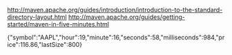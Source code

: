 http://maven.apache.org/guides/introduction/introduction-to-the-standard-directory-layout.html
http://maven.apache.org/guides/getting-started/maven-in-five-minutes.html


{"symbol":"AAPL","hour":19,"minute":16,"seconds":58,"milliseconds":984,"price":116.86,"lastSize":800}